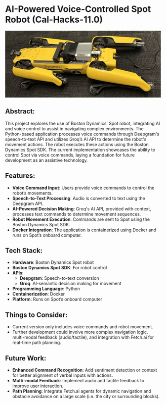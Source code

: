 # AI-Powered Voice-Controlled Spot Robot (Cal-Hacks-11.0)

![alt text](Spot-Robot-Image.jpg)

## Abstract:

This project explores the use of Boston Dynamics’ Spot robot, integrating AI and voice control to assist in navigating complex environments. The Python-based application processes voice commands through Deepgram's speech-to-text API and utilizes Groq’s AI API to determine the robot's movement actions. The robot executes these actions using the Boston Dynamics Spot SDK. The current implementation showcases the ability to control Spot via voice commands, laying a foundation for future development as an assistive technology.

## Features:

- **Voice Command Input**: Users provide voice commands to control the robot’s movements.
- **Speech-to-Text Processing**: Audio is converted to text using the Deepgram API.
- **AI-Powered Decision Making**: Groq's AI API, provided with context, processes text commands to determine movement sequences.
- **Robot Movement Execution**: Commands are sent to Spot using the Boston Dynamics Spot SDK.
- **Docker Integration**: The application is containerized using Docker and runs on Spot’s onboard computer.

## Tech Stack:

- **Hardware**: Boston Dynamics Spot robot
- **Boston Dynamics Spot SDK**: For robot control
- **APIs**:
  - **Deepgram**: Speech-to-text conversion
  - **Groq**: AI-semantic decision making for movement
- **Programming Language**: Python
- **Containerization**: Docker
- **Platform**: Runs on Spot’s onboard computer

## Things to Consider:

- Current version only includes voice commands and robot movement.
- Further development could involve more complex navigation logic, multi-modal feedback (audio/tactile), and integration with Fetch.ai for real-time path planning.

## Future Work:

- **Enhanced Command Recognition**: Add sentiment detection or context for better alignment of verbal inputs with actions.
- **Multi-modal Feedback**: Implement audio and tactile feedback to improve user interaction.
- **Path Planning**: Integrate Fetch.ai agents for dynamic navigation and obstacle avoidance on a large scale (i.e. the city or surrounding blocks).

